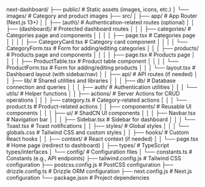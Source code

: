 next-dashboard/
├── public/                     # Static assets (images, icons, etc.)
│   └── images/                 # Category and product images
├── src/
│   ├── app/                    # App Router (Next.js 13+)
│   │   ├── (auth)/             # Authentication-related routes (optional)
│   │   ├── (dashboard)/        # Protected dashboard routes
│   │   │   ├── categories/     # Categories page and components
│   │   │   │   ├── page.tsx    # Categories page
│   │   │   │   ├── CategoryCard.tsx  # Category card component
│   │   │   │   └── CategoryForm.tsx  # Form for adding/editing categories
│   │   │   ├── products/       # Products page and components
│   │   │   │   ├── page.tsx    # Products page
│   │   │   │   ├── ProductTable.tsx  # Product table component
│   │   │   │   └── ProductForm.tsx   # Form for adding/editing products
│   │   │   └── layout.tsx      # Dashboard layout (with sidebar/nav)
│   │   ├── api/                # API routes (if needed)
│   │   ├── lib/                # Shared utilities and libraries
│   │   │   ├── db/             # Database connection and queries
│   │   │   ├── auth/           # Authentication utilities
│   │   │   └── utils/          # Helper functions
│   │   ├── actions/            # Server Actions for CRUD operations
│   │   │   ├── category.ts     # Category-related actions
│   │   │   └── product.ts      # Product-related actions
│   │   ├── components/         # Reusable UI components
│   │   │   ├── ui/             # ShadCN UI components
│   │   │   ├── Navbar.tsx      # Navigation bar
│   │   │   ├── Sidebar.tsx     # Sidebar for dashboard
│   │   │   └── Toast.tsx       # Toast notifications
│   │   ├── styles/             # Global styles
│   │   │   └── globals.css     # Tailwind CSS and custom styles
│   │   ├── hooks/              # Custom React hooks
│   │   ├── context/            # React context (if needed)
│   │   └── page.tsx            # Home page (redirect to dashboard)
│   ├── types/                  # TypeScript types/interfaces
│   └── config/                 # Configuration files
│       └── constants.ts        # Constants (e.g., API endpoints)
├── tailwind.config.js          # Tailwind CSS configuration
├── postcss.config.js           # PostCSS configuration
├── drizzle.config.ts           # Drizzle ORM configuration
├── next.config.js              # Next.js configuration
└── package.json                # Project dependencies